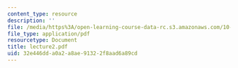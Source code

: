 ```yaml
---
content_type: resource
description: ''
file: /media/https%3A/open-learning-course-data-rc.s3.amazonaws.com/10-492-2-integrated-chemical-engineering-topics-i-introduction-to-biocatalysis-fall-2004/32e446dda0a2a8ae91322f8aad6a89cd_lecture2.pdf
file_type: application/pdf
resourcetype: Document
title: lecture2.pdf
uid: 32e446dd-a0a2-a8ae-9132-2f8aad6a89cd
---
```

